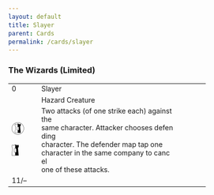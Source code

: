 ```yaml
---
layout: default
title: Slayer
parent: Cards
permalink: /cards/slayer
---
```


### The Wizards (Limited)

<style>
table.card {
  table-layout: fixed !important;
  width: 400px !important;
  word-break: break-all;
} /* Setting the table width is important! */

table.card td {
  overflow: hidden;
} /* Hide text outside the cell. */

table.card td:nth-of-type(1) {
  width: 50px !important;
} /* Setting the width of column 1. */

table.card td:nth-of-type(2) {
  width: 300px !important;
} /* Setting the width of column 2. */

table.card td:nth-of-type(3) {
  width: 50px !important;
} /* Setting the width of column 3.  */
</style>

<table class="card" style="table-layout: fixed; width: 400px; word-break: break-all;">
  <tr>
    <td>0</td><!-- Upper-left -->
    <td>Slayer</td><!-- Title -->
    <td></td>
  </tr>
  <tr>
    <td></td>
    <td>Hazard Creature</td><!-- Card Classification -->
    <td></td>
  </tr>
  <tr>
    <td><img src="/assets/images/border-land.svg"><br><br><img src="/assets/images/border-hold.svg"></td><!-- Left Sidebar -->
    <td>Two attacks (of one strike each) against the<br>
      same character. Attacker chooses defending<br>
      character. The defender map tap one<br>
      character in the same company to cancel<br>
      one of these attacks.</td><!-- Card Text -->
    <td></td>
  </tr>
  <tr>
    <td>11/–</td><!-- Shield -->
    <td></td>
    <td></td><!-- Corruption -->
  </tr>
</table>
